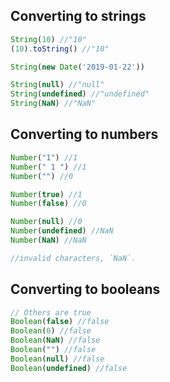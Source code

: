 ## Converting to strings

```js
String(10) //"10"
(10).toString() //"10"

String(new Date('2019-01-22'))

String(null) //"null"
String(undefined) //"undefined"
String(NaN) //"NaN"

```

## Converting to numbers
```js
Number("1") //1
Number(" 1 ") //1
Number("") //0

Number(true) //1
Number(false) //0

Number(null) //0
Number(undefined) //NaN
Number(NaN) //NaN

//invalid characters, `NaN`.
```


## Converting to booleans
```js
// Others are true
Boolean(false) //false
Boolean(0) //false
Boolean(NaN) //false
Boolean("") //false
Boolean(null) //false
Boolean(undefined) //false
```